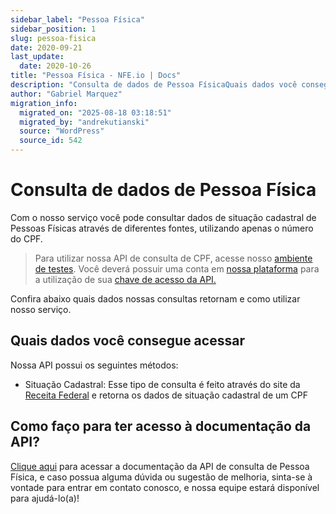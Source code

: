 ```yaml
---
sidebar_label: "Pessoa Física"
sidebar_position: 1
slug: pessoa-fisica
date: 2020-09-21
last_update:
  date: 2020-10-26
title: "Pessoa Física - NFE.io | Docs"
description: "Consulta de dados de Pessoa FísicaQuais dados você consegue acessarComo faço para ter acesso à documentação da API? Consulta de dados de Pessoa&#8230;"
author: "Gabriel Marquez"
migration_info:
  migrated_on: "2025-08-18 03:18:51"
  migrated_by: "andrekutianski"
  source: "WordPress"
  source_id: 542
---
```


# Consulta de dados de Pessoa Física

Com o nosso serviço você pode consultar dados de situação cadastral de Pessoas Físicas através de diferentes fontes, utilizando apenas o número do CPF.

> Para utilizar nossa API de consulta de CPF, acesse nosso [ambiente de testes][4]. Você deverá possuir uma conta em [nossa plataforma][5] para a utilização de sua [chave de acesso da API.][6]

Confira abaixo quais dados nossas consultas retornam e como utilizar nosso serviço.

## Quais dados você consegue acessar

Nossa API possui os seguintes métodos:

* Situação Cadastral: Esse tipo de consulta é feito através do site da [Receita Federal][7] e retorna os dados de situação cadastral de um CPF

## Como faço para ter acesso à documentação da API?

[Clique aqui][4] para acessar a documentação da API de consulta de Pessoa Física, e caso possua alguma dúvida ou sugestão de melhoria, sinta-se à vontade para entrar em contato conosco, e nossa equipe estará disponível para ajudá-lo(a)!


[1]: #Consulta%5Fde%5Fdados%5Fde%5FPessoa%5FFisica
[2]: #Quais%5Fdados%5Fvoce%5Fconsegue%5Facessar
[3]: #Como%5Ffaco%5Fpara%5Fter%5Facesso%5Fa%5Fdocumentacao%5Fda%5FAPI
[4]: https://nfe.io/docs/desenvolvedores/rest-api/consulta-de-cpf-v1/
[5]: https://nfe.io/docs/documentacao/nossa-plataforma/criar-conta/
[6]: https://nfe.io/docs/documentacao/nossa-plataforma/chaves-de-autenticacao/
[7]: https://servicos.receita.fazenda.gov.br/Servicos/CPF/ConsultaSituacao/ConsultaPublica.asp